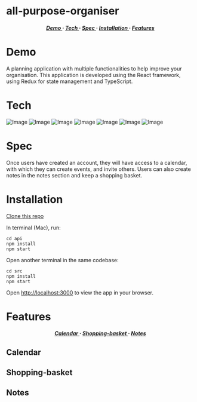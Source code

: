 # all-purpose-organiser

<div>

<h5 align="center">
<a href='https://github.com/tbuller/all-purpose-organiser/blob/main/README.md#Demo'> Demo </a> <span> · </span>  
<a href='https://github.com/tbuller/all-purpose-organiser/blob/main/README.md#Tech'> Tech </a> <span> · </span>
<a href='https://github.com/tbuller/all-purpose-organiser/blob/main/README.md#Spec'> Spec </a> <span> · </span>
<a href='https://github.com/tbuller/all-purpose-organiser/blob/main/README.md#Installation'> Installation </a><span> · </span>
<a href='https://github.com/tbuller/all-purpose-organiser/blob/main/README.md#Features'> Features </a>
<h5>
</div>

# Demo

A planning application with multiple functionalities to help improve your organisation. This application is developed using the React framework, using Redux for state management and TypeScript.

# Tech

![Image](https://img.shields.io/badge/React-20232A?style=for-the-badge&logo=react&logoColor=61DAFB)
![Image](https://img.shields.io/badge/Redux-593D88?style=for-the-badge&logo=redux&logoColor=white)
![Image](https://shields.io/badge/TypeScript-3178C6?logo=TypeScript&logoColor=FFF&style=for-the-badge)
![Image](https://img.shields.io/badge/node.js-6DA55F?style=for-the-badge&logo=node.js&logoColor=white)
![Image](https://img.shields.io/badge/Express.js-000000?style=for-the-badge&logo=express&logoColor=white)
![Image](https://img.shields.io/badge/MongoDB-4EA94B?style=for-the-badge&logo=mongodb&logoColor=white)
![Image](https://img.shields.io/badge/Sass-CC6699?style=for-the-badge&logo=sass&logoColor=white)

# Spec

Once users have created an account, they will have access to a calendar, with which they can create events, and invite others. Users can also create notes in the notes section and keep a shopping basket.

# Installation

[Clone this repo](https://github.com/tbuller/all-purpose-organiser.git)

In terminal (Mac), run:

```
cd api
npm install
npm start
```
Open another terminal in the same codebase:
```
cd src
npm install
npm start
```

Open [http://localhost:3000](http://localhost:3000) to view the app in your browser.
  
# Features
  
<div>

<h5 align="center">
<a href='https://github.com/tbuller/all-purpose-organiser/blob/main/README.md#Calendar'> Calendar </a> <span> · </span>  
<a href='https://github.com/tbuller/all-purpose-organiser/blob/main/README.md#Shopping-basket'> Shopping-basket </a> <span> · </span>
<a href='https://github.com/tbuller/all-purpose-organiser/blob/main/README.md#Notes'> Notes </a>
<h5>
</div>  
  
## Calendar
  
## Shopping-basket
  
## Notes  
